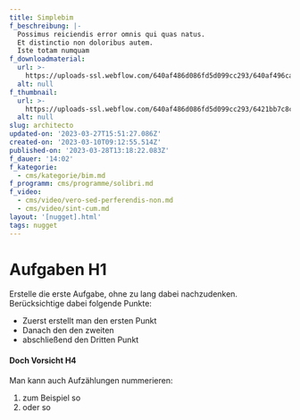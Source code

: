 ```yaml
---
title: Simplebim
f_beschreibung: |-
  Possimus reiciendis error omnis qui quas natus.
  Et distinctio non doloribus autem.
  Iste totam numquam
f_downloadmaterial:
  url: >-
    https://uploads-ssl.webflow.com/640af486d086fd5d099cc293/640af496caf87f0f693a1f84_image7.jpeg
  alt: null
f_thumbnail:
  url: >-
    https://uploads-ssl.webflow.com/640af486d086fd5d099cc293/6421bb7c8c79ec6cfbe9806e_aufladen_thumbnail-03-6.png
  alt: null
slug: architecto
updated-on: '2023-03-27T15:51:27.086Z'
created-on: '2023-03-10T09:12:55.514Z'
published-on: '2023-03-28T13:18:22.083Z'
f_dauer: '14:02'
f_kategorie:
  - cms/kategorie/bim.md
f_programm: cms/programme/solibri.md
f_video:
  - cms/video/vero-sed-perferendis-non.md
  - cms/video/sint-cum.md
layout: '[nugget].html'
tags: nugget
---
```


Aufgaben H1
===========

Erstelle die erste Aufgabe, ohne zu lang dabei nachzudenken.  
Berücksichtige dabei folgende Punkte:

*   Zuerst erstellt man den ersten Punkt
*   Danach den den zweiten
*   abschließend den Dritten Punkt

#### Doch Vorsicht H4

Man kann auch Aufzählungen nummerieren:

1.  zum Beispiel so
2.  oder so
